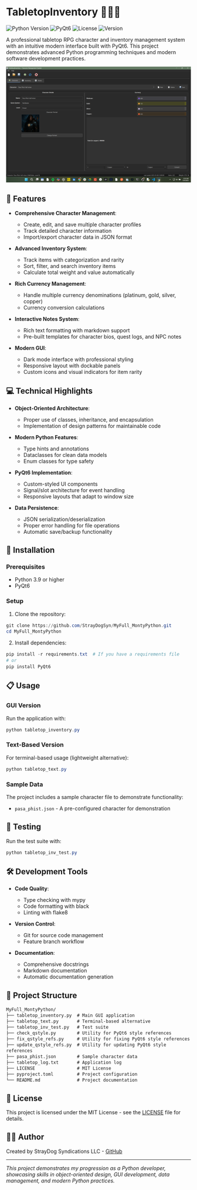 # TabletopInventory 🎲🧙‍♂️

![Python Version](https://img.shields.io/badge/python-3.9%2B-blue)
![PyQt6](https://img.shields.io/badge/GUI-PyQt6-green)
![License](https://img.shields.io/badge/license-MIT-yellow)
![Version](https://img.shields.io/badge/version-1.2.0-orange)

A professional tabletop RPG character and inventory management system with an intuitive modern interface built with PyQt6. This project demonstrates advanced Python programming techniques and modern software development practices.

<div align="center">
  <img src="assets/screenshots/Screenshot.png" alt="TabletopInventory Screenshot" width="600"/>
</div>

## 🌟 Features

- **Comprehensive Character Management**:
  - Create, edit, and save multiple character profiles
  - Track detailed character information
  - Import/export character data in JSON format
  
- **Advanced Inventory System**:
  - Track items with categorization and rarity
  - Sort, filter, and search inventory items
  - Calculate total weight and value automatically
  
- **Rich Currency Management**:
  - Handle multiple currency denominations (platinum, gold, silver, copper)
  - Currency conversion calculations
  
- **Interactive Notes System**:
  - Rich text formatting with markdown support
  - Pre-built templates for character bios, quest logs, and NPC notes
  
- **Modern GUI**:
  - Dark mode interface with professional styling
  - Responsive layout with dockable panels
  - Custom icons and visual indicators for item rarity

## 💻 Technical Highlights

- **Object-Oriented Architecture**:
  - Proper use of classes, inheritance, and encapsulation
  - Implementation of design patterns for maintainable code
  
- **Modern Python Features**:
  - Type hints and annotations
  - Dataclasses for clean data models
  - Enum classes for type safety

- **PyQt6 Implementation**:
  - Custom-styled UI components
  - Signal/slot architecture for event handling
  - Responsive layouts that adapt to window size

- **Data Persistence**:
  - JSON serialization/deserialization
  - Proper error handling for file operations
  - Automatic save/backup functionality

## 🚀 Installation

### Prerequisites
- Python 3.9 or higher
- PyQt6

### Setup

1. Clone the repository:
```powershell
git clone https://github.com/StrayDogSyn/MyFull_MontyPython.git
cd MyFull_MontyPython
```

2. Install dependencies:
```powershell
pip install -r requirements.txt  # If you have a requirements file
# or
pip install PyQt6
```

## 📋 Usage

### GUI Version
Run the application with:

```powershell
python tabletop_inventory.py
```

### Text-Based Version
For terminal-based usage (lightweight alternative):

```powershell
python tabletop_text.py
```

### Sample Data
The project includes a sample character file to demonstrate functionality:
- `pasa_phist.json` - A pre-configured character for demonstration

## 🧪 Testing

Run the test suite with:

```powershell
python tabletop_inv_test.py
```

## 🛠️ Development Tools

- **Code Quality**:
  - Type checking with mypy
  - Code formatting with black
  - Linting with flake8
  
- **Version Control**:
  - Git for source code management
  - Feature branch workflow
  
- **Documentation**:
  - Comprehensive docstrings
  - Markdown documentation
  - Automatic documentation generation

## 🔄 Project Structure

```
MyFull_MontyPython/
├── tabletop_inventory.py  # Main GUI application
├── tabletop_text.py       # Terminal-based alternative
├── tabletop_inv_test.py   # Test suite
├── check_qstyle.py        # Utility for PyQt6 style references
├── fix_qstyle_refs.py     # Utility for fixing PyQt6 style references
├── update_qstyle_refs.py  # Utility for updating PyQt6 style references
├── pasa_phist.json        # Sample character data
├── tabletop_log.txt       # Application log
├── LICENSE                # MIT License
├── pyproject.toml         # Project configuration
└── README.md              # Project documentation
```

## 📝 License

This project is licensed under the MIT License - see the [LICENSE](LICENSE) file for details.

## 👨‍💻 Author

Created by StrayDog Syndications LLC - [GitHub](https://github.com/StrayDogSyn)

---

*This project demonstrates my progression as a Python developer, showcasing skills in object-oriented design, GUI development, data management, and modern Python practices.*
